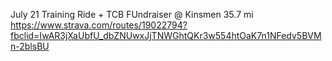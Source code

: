 July 21 
Training Ride + TCB FUndraiser @ Kinsmen
35.7 mi
https://www.strava.com/routes/19022794?fbclid=IwAR3jXaUbfU_dbZNUwxJjTNWGhtQKr3w554htOaK7n1NFedv5BVMn-2blsBU